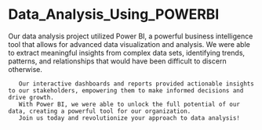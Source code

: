 # Data_Analysis_Using_POWERBI

   
   Our data analysis project utilized Power BI, a powerful business intelligence tool that allows for advanced data visualization and analysis. 
    We were able to extract meaningful insights from complex data sets, identifying trends, patterns, and relationships that would have been difficult to discern otherwise. 
      
       Our interactive dashboards and reports provided actionable insights to our stakeholders, empowering them to make informed decisions and drive growth.
       With Power BI, we were able to unlock the full potential of our data, creating a powerful tool for our organization. 
       Join us today and revolutionize your approach to data analysis!
